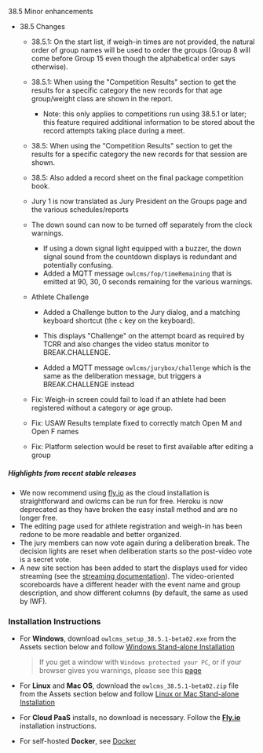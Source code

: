 38.5 Minor enhancements

- 38.5 Changes
  - 38.5.1: On the start list, if weigh-in times are not provided, the natural order of group names will be used to order the groups (Group 8 will come before Group 15 even though the alphabetical order says otherwise).
  - 38.5.1: When using the "Competition Results" section to get the results for a specific category  the new records for that age group/weight class are shown in the report.
    - Note: this only applies to competitions run using 38.5.1 or later; this feature required additional information to be stored about the record attempts taking place during a meet.
  - 38.5: When using the "Competition Results" section to get the results for a specific category  the new records for that session are shown.  
  - 38.5: Also added a record sheet on the final package competition book.
  - Jury 1 is now translated as Jury President on the Groups page and the various schedules/reports
  - The down sound can now to be turned off separately from the clock warnings.
    - If using a down signal light equipped with a buzzer, the down signal sound from the countdown displays is redundant and potentially confusing.  
    - Added a MQTT message `owlcms/fop/timeRemaining` that is emitted at 90, 30, 0 seconds remaining for the various warnings.
  - Athlete Challenge
    - Added a Challenge button to the Jury dialog, and a matching keyboard shortcut (the `c` key on the keyboard). 
  
    - This displays "Challenge" on the attempt board as required by TCRR and also changes the video status monitor to BREAK.CHALLENGE.
  
    - Added a MQTT message `owlcms/jurybox/challenge` which is the same as the deliberation message, but triggers a BREAK.CHALLENGE instead
  
  - Fix: Weigh-in screen could fail to load if an athlete had been registered without a category or age group.
  - Fix: USAW Results template fixed to correctly match Open M and Open F names
  - Fix: Platform selection would be reset to first available after editing a group 


##### Highlights from recent stable releases

- We now recommend using [fly.io](https://owlcms.github.io/owlcms4-prerelease/#/Fly) as the cloud installation is straightforward and owlcms can be run for free. Heroku is now deprecated as they have broken the easy install method and are no longer free.
- The editing page used for athlete registration and weigh-in has been redone to be more readable and better organized.
- The jury members can now vote again during a deliberation break. The decision lights are reset when deliberation starts so the post-video vote is a secret vote. 
- A new site section has been added to start the displays used for video streaming (see the [streaming documentation](https://owlcms.github.io/owlcms4-prerelease/#/OBS?id=_2-setup-owlcms-with-some-data)). The video-oriented scoreboards have a different header with the event name and group description, and show different columns (by default, the same as used by IWF).


### **Installation Instructions**

  - For **Windows**, download `owlcms_setup_38.5.1-beta02.exe` from the Assets section below and follow [Windows Stand-alone Installation](https://owlcms.github.io/owlcms4-prerelease/#/LocalWindowsSetup)

    > If you get a window with `Windows protected your PC`, or if your browser gives you warnings, please see this [page](https://owlcms.github.io/owlcms4-prerelease/#/DefenderOff)

  - For **Linux** and **Mac OS**, download the `owlcms_38.5.1-beta02.zip` file from the Assets section below and follow [Linux or Mac Stand-alone Installation](https://owlcms.github.io/owlcms4-prerelease/#/LocalLinuxMacSetup)

  - For **Cloud PaaS** installs, no download is necessary. Follow the **[Fly.io](https://owlcms.github.io/owlcms4-prerelease/#Fly)** installation instructions.

  - For self-hosted **Docker**, see [Docker](https://owlcms.github.io/owlcms4-prerelease/#/LocalWindowsSetup)
